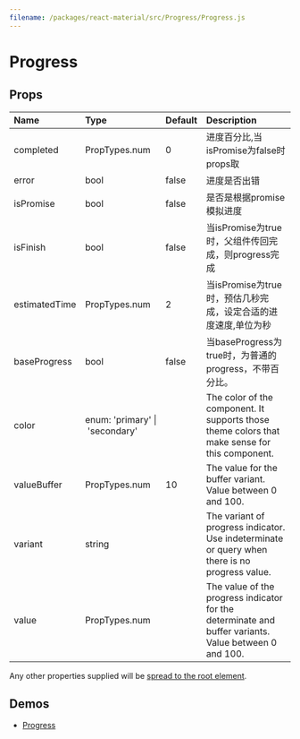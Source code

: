 ```yaml
---
filename: /packages/react-material/src/Progress/Progress.js
---
```


<!--- This documentation is automatically generated, do not try to edit it. -->

# Progress



## Props

| Name | Type | Default | Description |
|:-----|:-----|:--------|:------------|
| <span class="prop-name">completed</span> | <span class="prop-type">PropTypes.num | <span class="prop-default">0</span> | 进度百分比,当isPromise为false时props取 |
| <span class="prop-name">error</span> | <span class="prop-type">bool | <span class="prop-default">false</span> | 进度是否出错 |
| <span class="prop-name">isPromise</span> | <span class="prop-type">bool | <span class="prop-default">false</span> | 是否是根据promise模拟进度 |
| <span class="prop-name">isFinish</span> | <span class="prop-type">bool | <span class="prop-default">false</span> | 当isPromise为true时，父组件传回完成，则progress完成 |
| <span class="prop-name">estimatedTime</span> | <span class="prop-type">PropTypes.num | <span class="prop-default">2</span> | 当isPromise为true时，预估几秒完成，设定合适的进度速度,单位为秒 |
| <span class="prop-name">baseProgress</span> | <span class="prop-type">bool | <span class="prop-default">false</span> | 当baseProgress为true时，为普通的progress，不带百分比。 |
| <span class="prop-name">color</span> | <span class="prop-type">enum:&nbsp;'primary'&nbsp;&#124;<br>&nbsp;'secondary'<br> |  | The color of the component. It supports those theme colors that make sense for this component. |
| <span class="prop-name">valueBuffer</span> | <span class="prop-type">PropTypes.num | <span class="prop-default">10</span> | The value for the buffer variant. Value between 0 and 100. |
| <span class="prop-name">variant</span> | <span class="prop-type">string |  | The variant of progress indicator. Use indeterminate or query when there is no progress value. |
| <span class="prop-name">value</span> | <span class="prop-type">PropTypes.num |  | The value of the progress indicator for the determinate and buffer variants. Value between 0 and 100. |

Any other properties supplied will be [spread to the root element](/guides/api#spread).

## Demos

- [Progress](/demos/progress)

